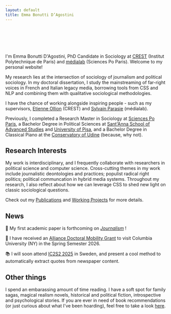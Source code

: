 ```yaml
---
layout: default
title: Emma Bonutti D’Agostini
---
```


<div style="height: 70px;"></div>

I'm Emma Bonutti D'Agostini, PhD Candidate in Sociology at [CREST](https://crest.science) (Institut Polytechnique de Paris) and [médialab](https://medialab.sciencespo.fr) (Sciences Po Paris). Welcome to my personal website!

My research lies at the intersection of sociology of journalism and political sociology. In my doctoral dissertation, I study the mainstreaming of far-right voices in French and Italian legacy media, borrowing tools from CSS and NLP and combining them with qualitative sociological methodologies.

I have the chance of working alongside inspiring people - such as my supervisors, [Etienne Ollion](https://ollion.cnrs.fr) (CREST) and [Sylvain Parasie](https://sylvainparasie.org) (médialab).

Previously, I completed a Research Master in Sociology at [Sciences Po Paris](https://www.sciencespo.fr/fr/), a Bachelor Degree in Political Sciences at [Sant'Anna School of Advanced Studies](https://www.santannapisa.it/it) and [University of Pisa](https://www.unipi.it), and a Bachelor Degree in Classical Piano at the [Conservatory of Udine](https://www.conservatorio.udine.it) (because, why not).

## Research Interests

My work is interdisciplinary, and I frequently collaborate with researchers in political science and computer science. Cross-cutting themes in my work include journalistic deontologies and practices; populist radical right politics; political communcation in hybrid media systems. Throughout my research, I also reflect about how we can leverage CSS to shed new light on classic sociological questions.

Check out my [Publications](https://emmabonuttidagostini.github.io/publications) and [Working Projects](https://emmabonuttidagostini.github.io/projects) for more details. 

## News

🌟 My first academic paper is forthcoming on *[Journalism](https://journals.sagepub.com/home/jou)* !

🌆 I have received an [Alliance Doctoral Mobility Grant](https://alliance.columbia.edu/alliance-call-doctoral-mobility) to visit Columbia University (NY) in the Spring Semester 2026.

📚 I will soon attend [IC2S2 2025](https://www.ic2s2-2025.org) in Sweden, and present a cool method to automatically extract quotes from newspaper content.


## Other things

I spend an embarassing amount of time reading. I have a soft spot for family sagas, magical realism novels, historical and political fiction, introspective and psychological stories. If you are ever in need of book recommendations (or just curious about what I've been hoarding), feel free to take a look [here](https://www.goodreads.com/user/show/159351686-emma-bonutti).

<div style="height: 70px;"></div>
